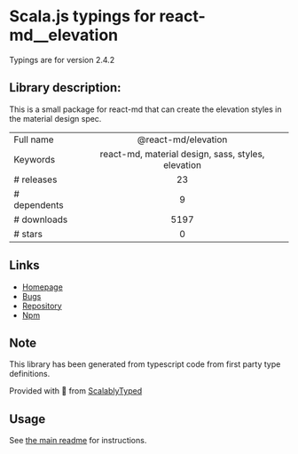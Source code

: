 
# Scala.js typings for react-md__elevation

Typings are for version 2.4.2

## Library description:
This is a small package for react-md that can create the elevation styles in the material design spec.

|                    |                 |
| ------------------ | :-------------: |
| Full name          | @react-md/elevation |
| Keywords           | react-md, material design, sass, styles, elevation |
| # releases         | 23 |
| # dependents       | 9 |
| # downloads        | 5197 |
| # stars            | 0 |

## Links
- [Homepage](https://react-md.dev/packages/elevation/demos)
- [Bugs](https://github.com/mlaursen/react-md/issues)
- [Repository](https://github.com/mlaursen/react-md)
- [Npm](https://www.npmjs.com/package/%40react-md%2Felevation)
    


## Note
This library has been generated from typescript code from first party type definitions.

Provided with :purple_heart: from [ScalablyTyped](https://github.com/oyvindberg/ScalablyTyped)

## Usage
See [the main readme](../../readme.md) for instructions.


